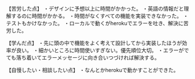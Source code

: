 【苦労した点】
・デザインに予想以上に時間がかかった。
・英語の情報だと理解するのに時間がかかる。
・時間がなくすべての機能を実装できなかった。
・テストもかけなかった。
・ローカルで動くがherokuでエラーを吐き、解決に苦労した。

【学んだ点】
・先に頭の中で機能をよく考えて設計してから実装したほうが効率が良い。
・細かいところに時間使いすぎない。優先順位大切。
・エラーがでても落ち着いてエラーメッセージに向き合いつづければ解決する。

【自慢したい・相談したい点】
・なんとかherokuで動かすことができた。
